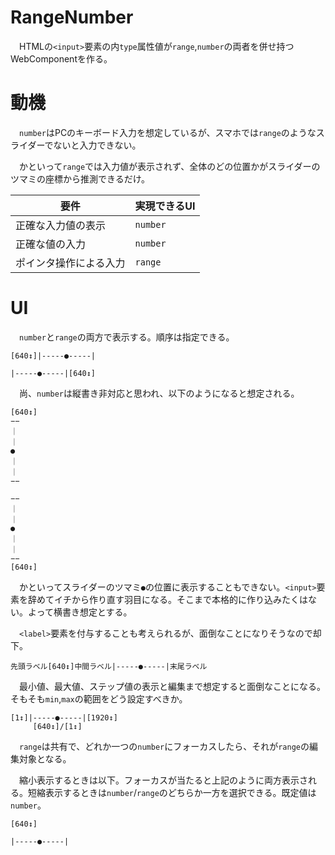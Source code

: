 # RangeNumber

　HTMLの`<input>`要素の内`type`属性値が`range`,`number`の両者を併せ持つWebComponentを作る。

# 動機

　`number`はPCのキーボード入力を想定しているが、スマホでは`range`のようなスライダーでないと入力できない。

　かといって`range`では入力値が表示されず、全体のどの位置かがスライダーのツマミの座標から推測できるだけ。

要件|実現できるUI
----|------------
正確な入力値の表示|`number`
正確な値の入力|`number`
ポインタ操作による入力|`range`

# UI

　`number`と`range`の両方で表示する。順序は指定できる。

```
[640↕]|-----●-----|
```
```
|-----●-----|[640↕]
```

　尚、`number`は縦書き非対応と思われ、以下のようになると想定される。

```
[640↕]
−−
｜
｜
●
｜
｜
−−
```

```
−−
｜
｜
●
｜
｜
−−
[640↕]
```

　かといってスライダーのツマミ`●`の位置に表示することもできない。`<input>`要素を辞めてイチから作り直す羽目になる。そこまで本格的に作り込みたくはない。よって横書き想定とする。

　`<label>`要素を付与することも考えられるが、面倒なことになりそうなので却下。

```
先頭ラベル[640↕]中間ラベル|-----●-----|末尾ラベル
```

　最小値、最大値、ステップ値の表示と編集まで想定すると面倒なことになる。そもそも`min`,`max`の範囲をどう設定すべきか。

```
[1↕]|-----●-----|[1920↕]
     [640↕]/[1↕]
```

　`range`は共有で、どれか一つの`number`にフォーカスしたら、それが`range`の編集対象となる。

　縮小表示するときは以下。フォーカスが当たると上記のように両方表示される。短縮表示するときは`number`/`range`のどちらか一方を選択できる。既定値は`number`。

```
[640↕]
```
```
|-----●-----|
```


